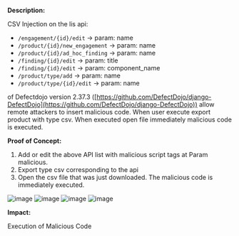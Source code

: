 **Description:**


CSV Injection on the lis api:
- `/engagement/{id}/edit` -> param: name
- `/product/{id}/new_engagement` -> param: name
- `/product/{id}/ad_hoc_finding` -> param: name
- `/finding/{id}/edit` -> param: title
- `/finding/{id}/edit` -> param: component_name 
- `/product/type/add` -> param: name
- `/product/type/{id}/edit` -> param: name

  
of Defectdojo version 2.37.3 ([https://github.com/DefectDojo/django-DefectDojo](https://github.com/DefectDojo/django-DefectDojo)) allow remote attackers to insert malicious code. When user execute export product with type csv. When executed open file immediately malicious code is executed.

**Proof of Concept:**
1. Add or edit the above API list with malicious script tags at Param malicious.
2. Export type csv corresponding to the api
3. Open the csv file that was just downloaded. The malicious code is immediately executed.




![image](https://github.com/user-attachments/assets/ecd30011-443d-416f-8b6c-ace9574eb449)
![image](https://github.com/user-attachments/assets/de133008-3be5-4c9b-a6e9-a5de03813c2d)
![image](https://github.com/user-attachments/assets/6a152028-160c-41a5-be88-71c1b993506f)
![image](https://github.com/user-attachments/assets/fd9581b2-2f63-4a33-a408-3a4f4b7ffd94)



**Impact:**


Execution of Malicious Code
